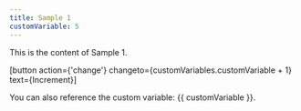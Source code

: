 ```yaml
---
title: Sample 1
customVariable: 5
---
```


This is the content of Sample 1. 

[button action={'change'} changeto={customVariables.customVariable + 1} text={Increment}]

You can also reference the custom variable: {{ customVariable }}.
